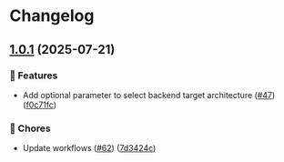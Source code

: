 # Changelog

## [1.0.1](https://github.com/grafana/plugin-actions/compare/package-plugin/v1.0.0...package-plugin/v1.0.1) (2025-07-21)


### 🎉 Features

* Add optional parameter to select backend target architecture ([#47](https://github.com/grafana/plugin-actions/issues/47)) ([f0c71fc](https://github.com/grafana/plugin-actions/commit/f0c71fc48643b767aad70487563d57b076d2525a))


### 🔧 Chores

* Update workflows ([#62](https://github.com/grafana/plugin-actions/issues/62)) ([7d3424c](https://github.com/grafana/plugin-actions/commit/7d3424c2ecf660e43bb1ca90d877754575cf2e16))
